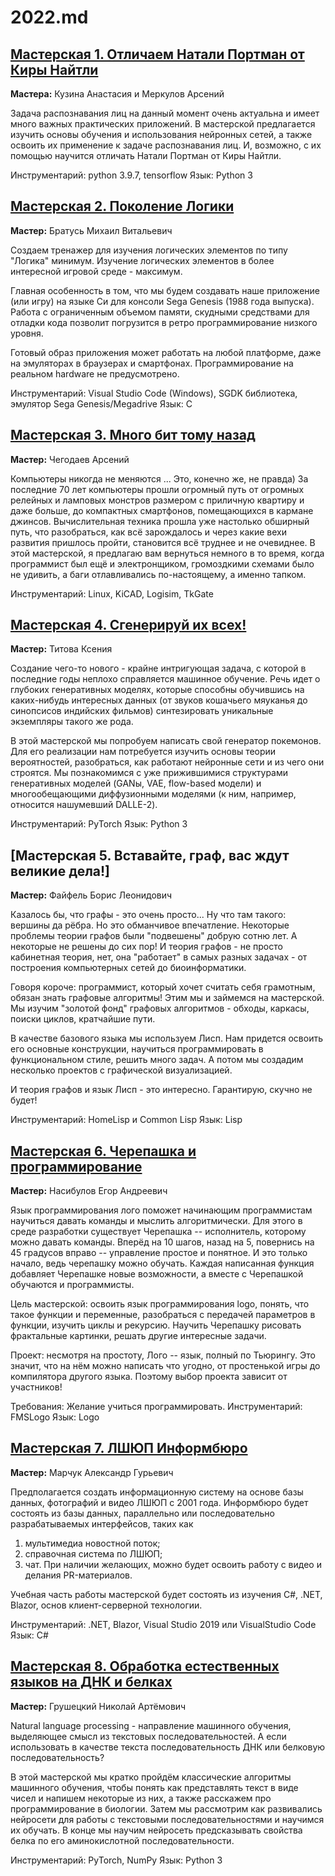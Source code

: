# 2022.md
## [Мастерская 1. Отличаем Натали Портман от Киры Найтли](https://github.com/ssyp-ru/ssyp22-ws01)
**Мастера:** Кузина Анастасия и Меркулов Арсений

Задача распознавания лиц на данный момент очень актуальна и имеет много важных практических приложений. В мастерской предлагается изучить основы обучения и использования нейронных сетей, а также освоить их применение к задаче распознавания лиц. И, возможно, с их помощью научится отличать Натали Портман от Киры Найтли.

Инструментарий: python 3.9.7, tensorflow
Язык: Python 3

## [Мастерская 2. Поколение Логики](https://github.com/ssyp-ru/ssyp22-ws02)
**Мастер:** Братусь Михаил Витальевич

Создаем тренажер для изучения логических элементов по типу "Логика" минимум.
Изучение логических элементов в более интересной игровой среде - максимум.

Главная особенность в том, что мы будем создавать наше приложение (или игру) на языке Си для консоли Sega Genesis (1988 года выпуска). Работа с ограниченным объемом памяти, скудными средствами для отладки кода позволит погрузится в ретро программирование низкого уровня.

Готовый образ приложения может работать на любой платформе, даже на эмуляторах в браузерах и смартфонах. Программирование на реальном hardware не предусмотрено.

Инструментарий: Visual Studio Code (Windows), SGDK библиотека, эмулятор Sega Genesis/Megadrive
Язык: С

## [Мастерская 3. Много бит тому назад](https://github.com/ssyp-ru/ssyp22-ws03)
**Мастер:** Чегодаев Арсений

Компьютеры никогда не меняются ... Это, конечно же, не правда) За последние 70 лет компьютеры прошли огромный путь от огромных релейных и ламповых монстров размером с приличную квартиру и даже больше, до компактных смартфонов, помещающихся в кармане джинсов. Вычислительная техника прошла уже настолько обширный путь, что разобраться, как всё зарождалось и через какие вехи развития пришлось пройти, становится всё труднее и не очевиднее. В этой мастерской, я предлагаю вам вернуться немного в то время, когда программист был ещё и электронщиком, громоздкими схемами было не удивить, а баги отлавливались по-настоящему, а именно тапком.

Инструментарий: Linux, KiCAD, Logisim, TkGate

## [Мастерская 4. Сгенерируй их всех!](https://github.com/ssyp-ru/ssyp22-ws04)
**Мастер:** Титова Ксения

Создание чего-то нового - крайне интригующая задача, с которой в последние годы неплохо справляется машинное обучение. Речь идет о глубоких генеративных моделях, которые способны обучившись на каких-нибудь интересных данных (от звуков кошачьего мяуканья до синопсисов индийских фильмов) синтезировать уникальные экземпляры такого же рода.

В этой мастерской мы попробуем написать свой генератор покемонов. Для его реализации нам потребуется изучить основы теории вероятностей, разобраться, как работают нейронные сети и из чего они строятся. Мы познакомимся с уже прижившимися структурами генеративных моделей (GANы, VAE, flow-based модели) и многообещающими диффузионными моделями (к ним, например, относится нашумевший DALLE-2).

Инструментарий: PyTorch
Язык: Python 3

## [Мастерская 5. Вставайте, граф, вас ждут великие дела!]
**Мастер:** Файфель Борис Леонидович

Казалось бы, что графы - это очень просто... Ну что там такого: вершины да рёбра. Но это обманчивое впечатление. Некоторые проблемы теории графов были "подвешены" добрую сотню лет. А некоторые не решены до сих пор! И теория графов - не просто кабинетная теория, нет, она "работает" в самых разных задачах - от построения компьютерных сетей до биоинформатики.

Говоря короче: программист, который хочет считать себя грамотным, обязан знать графовые алгоритмы! Этим мы и займемся на мастерской. Мы изучим "золотой фонд" графовых алгоритмов - обходы, каркасы, поиски циклов, кратчайшие пути.

В качестве базового языка мы используем Лисп. Нам придется освоить его основные конструкции, научиться программировать в функциональном стиле, решить много задач. А потом мы создадим несколько проектов с графической визуализацией.

И теория графов и язык Лисп - это интересно. Гарантирую, скучно не будет!

Инструментарий: HomeLisp и Common Lisp
Язык: Lisp

## [Мастерская 6. Черепашка и программирование](https://github.com/ssyp-ru/ssyp22-ws06)
**Мастер:** Насибулов Егор Андреевич

Язык программирования лого поможет начинающим программистам научиться давать команды и мыслить алгоритмически. Для этого в среде разработки существует Черепашка -- исполнитель, которому можно давать команды. Вперёд на 10 шагов, назад на 5, повернись на 45 градусов вправо -- управление простое и понятное. И это только начало, ведь черепашку можно обучать. Каждая написанная функция добавляет Черепашке новые возможности, а вместе с Черепашкой обучаются и программисты.

Цель мастерской: освоить язык программирования logo, понять, что такое функции и переменные, разобраться с передачей параметров в функции, изучить циклы и рекурсию. Научить Черепашку рисовать фрактальные картинки, решать другие интересные задачи.

Проект: несмотря на простоту, Лого -- язык, полный по Тьюрингу. Это значит, что на нём можно написать что угодно, от простенькой игры до компилятора другого языка. Поэтому выбор проекта зависит от участников!

Требования: Желание учиться программировать.
Инструментарий: FMSLogo
Язык: Logo

## [Мастерская 7. ЛШЮП Информбюро](https://github.com/ssyp-ru/ssyp22-ws07)
**Мастер:** Марчук Александр Гурьевич

Предполагается создать информационную систему на основе базы данных, фотографий и видео ЛШЮП с 2001 года. Информбюро будет состоять из базы данных, параллельно или последовательно разрабатываемых интерфейсов, таких как
1) мультимедиа новостной поток;
2) справочная система по ЛШЮП;
3) чат. При наличии желающих, можно будет освоить работу с видео и делания PR-материалов.

Учебная часть работы мастерской будет состоять из изучения C#, .NET, Blazor, основ клиент-серверной технологии.

Инструментарий: .NET, Blazor, Visual Studio 2019 или VisualStudio Code
Язык: C#

## [Мастерская 8. Обработка естественных языков на ДНК и белках](https://github.com/ssyp-ru/ssyp22-ws08)
**Мастер:** Грушецкий Николай Артёмович

Natural language processing - направление машинного обучения, выделяющее смысл из текстовых последовательностей. А если использовать в качестве текста последовательность ДНК или белковую последовательность?

В этой мастерской мы кратко пройдём классические алгоритмы машинного обучения, чтобы понять как представлять текст в виде чисел и напишем некоторые из них, а также расскажем про программирование в биологии. Затем мы рассмотрим как развивались нейросети для работы с текстовыми последовательностями и научимся их обучать. В конце мы научим нейросеть предсказывать свойства белка по его аминокислотной последовательности.

Инструментарий: PyTorch, NumPy
Язык: Python 3
